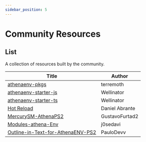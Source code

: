 ```yaml
---
sidebar_position: 5
---
```


# Community Resources

## List

A collection of resources built by the community.

| Title | Author 
| --- | --- |
[athenaenv-pkgs](https://github.com/terremoth/athenaenv-pkgs) | terremoth
[athenaenv-starter-js](https://github.com/Wellinator/athenaenv-starter-js) | Wellinator
[athenaenv-starter-ts](https://github.com/Wellinator/athenaenv-starter-ts) | Wellinator
[Hot Reload](https://github.com/DanielAbrante/athena-env-website/tree/main/extensions/hot_reload.mjs) | Daniel Abrante
[MercurySM-AthenaPS2](https://github.com/GustavoFurtad2/MercurySM-AthenaPS2) | GustavoFurtad2      
[Modules-athena-Env](https://github.com/j0sedavi/Modules-athena-Env) | j0sedavi
[Outline-in-Text-for-AthenaENV-PS2](https://github.com/PauloDevv/Outline-in-Text-for-AthenaENV-PS2) | PauloDevv  